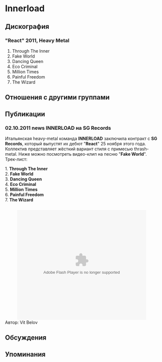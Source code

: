 # Innerload



## Дискография

### "React" 2011, Heavy Metal

1. Through The Inner 
2. Fake World 
3. Dancing Queen 
4. Eco Criminal
5. Million Times 
6. Painful Freedom
7. The Wizard


## Отношения с другими группами


## Публикации

### 02.10.2011 news INNERLOAD на SG Records

<P>Итальянская heavy-metal команда <STRONG>INNERLOAD</STRONG> заключила контракт с <STRONG>SG Records</STRONG>, который выпустят их дебют "<STRONG>React</STRONG>" 25 ноября этого года. Коллектив представляет жёсткий вариант стиля с примесью thrash-metal. Ниже можно посмотреть видео-клип на песню "<STRONG>Fake World</STRONG>". Трек-лист:</P>
<P>1. <STRONG>Through The Inner</STRONG>&nbsp;<BR>2. <STRONG>Fake World</STRONG>&nbsp;<BR>3. <STRONG>Dancing Queen&nbsp;<BR></STRONG>4. <STRONG>Eco Criminal<BR></STRONG>5. <STRONG>Million Times</STRONG>&nbsp;<BR>6. <STRONG>Painful Freedom<BR></STRONG>7. <STRONG>The Wizard</STRONG></P>
<P>
<CENTER><FONT face=Verdana color=#999999 size=1><BR>
<OBJECT height=360 width=425><PARAM NAME="allowScriptAccess" VALUE="always"><PARAM NAME="allowFullScreen" VALUE="true"><PARAM NAME="wmode" VALUE="transparent"><PARAM NAME="movie" VALUE="http://mediaservices.myspace.com/services/media/embed.aspx/m=106711119,t=1,mt=video">
<embed src="http://mediaservices.myspace.com/services/media/embed.aspx/m=106711119,t=1,mt=video" width="425" height="360" allowFullScreen="true" type="application/x-shockwave-flash" wmode="transparent" allowScriptAccess="always"></embed></OBJECT></FONT></CENTER>
Автор: Vit Belov


## Обсуждения


## Упоминания

